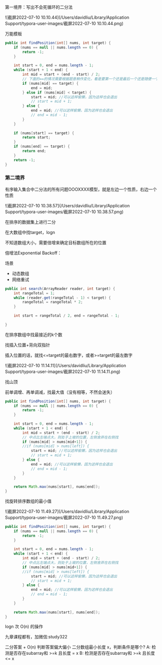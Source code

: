 



第一境界：写出不会死循环的二分法



![截屏2022-07-10 10.10.44](/Users/davidliu/Library/Application Support/typora-user-images/截屏2022-07-10 10.10.44.png)



万能模板

```java
public int findPosition(int[] nums, int target) {
    if (nums == null || nums.length == 0) {
        return -1;
    }
    
    int start = 0, end = nums.length - 1;
    while (start + 1 < end) {
        int mid = start + (end - start) / 2;
        // 下面的==的情况需要根据题意稍作变化，看是要第一个还是最后一个还是随便一个
        if (nums[mid] == target) {
            end = mid;
        } else if (nums[mid] < target) {
            start = mid; //可以这样偷懒，因为这样也会退出
            // start = mid + 1;
        } else {
            end = mid; //可以这样偷懒，因为这样也会退出
            // end = mid - 1;
        }
    }
    
    if (nums[start] == target) {
        return start;
    }
    if (nums[end] == target) {
        return end;
    }
    return -1;
}
```





### 第二境界

有序输入集合中二分法的所有问题OOOXXXX模型，就是左边一个性质，右边一个性质

![截屏2022-07-10 10.38.57](/Users/davidliu/Library/Application Support/typora-user-images/截屏2022-07-10 10.38.57.png)

在排序的数据集上进行二分





在大数组中找target，logn

不知道数组大小，需要倍增来确定目标数组所在的位置





倍增法Exponential Backoff：

场景

- 动态数组
- 网络重试





```java
public int search(ArrayReader reader, int target) {
    int rangeTotal = 1;
    while (reader.get(rangeTotal - 1) < target) {
        rangeTotal = rangeTotal * 2;
    }
    
    int start = rangeTotal / 2, end = rangeTotal - 1;
    
}
```







在排序数组中找最接近的k个数

找插入位置+背向双指针



插入位置的话，就找<=target的最右数字，或者>=target的最左数字

![截屏2022-07-10 11.14.11](/Users/davidliu/Library/Application Support/typora-user-images/截屏2022-07-10 11.14.11.png)





找山顶

前单调增、再单调减，找最大值（没有相等，不然会迷失）

```java
public int findPosition(int[] nums, int target) {
    if (nums == null || nums.length == 0) {
        return -1;
    }
    
    int start = 0, end = nums.length - 1;
    while (start + 1 < end) {
        int mid = start + (end - start) / 2;
        // 中点比左端点大，则处于上坡的位置，左侧舍弃在右侧找
        if (nums[mid] > nums[mid+1]) {
        //if (nums[mid] > nums[left]) {
            start = mid; //可以这样偷懒，因为这样也会退出
            // start = mid + 1;
        } else {
            end = mid; //可以这样偷懒，因为这样也会退出
            // end = mid - 1;
        }
    }
    
    return Math.max(nums[start], nums[end]);
}
```





找旋转排序数组的最小值

![截屏2022-07-10 11.49.27](/Users/davidliu/Library/Application Support/typora-user-images/截屏2022-07-10 11.49.27.png)



```java
public int findPosition(int[] nums, int target) {
    if (nums == null || nums.length == 0) {
        return -1;
    }
    
    int start = 0, end = nums.length - 1;
    while (start + 1 < end) {
        int mid = start + (end - start) / 2;
        // 中点比左端点大，则处于上坡的位置，左侧舍弃在右侧找
        if (nums[mid] > nums[mid+1]) {
        //if (nums[mid] > nums[left]) {
            start = mid; //可以这样偷懒，因为这样也会退出
            // start = mid + 1;
        } else {
            end = mid; //可以这样偷懒，因为这样也会退出
            // end = mid - 1;
        }
    }
    
    return Math.max(nums[start], nums[end]);
}
```





logn 次 O(n) 的操作

九章课程都有，加微信:study322

二分答案 + O(n) 判断答案偏大偏小 二分数组最小长度 x，判断条件是哪个? A: 检测是否存在subarray和 >=k 且长度 = x B: 检测是否存在subarray和 >=k 且长度 <= x
